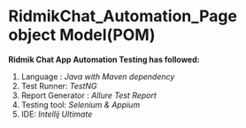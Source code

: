# RidmikChat_Automation_Page object Model(POM)


**Ridmik Chat App Automation Testing has followed:**

1. Language : _Java with Maven dependency_
2. Test Runner: _TestNG_
3. Report Generator : _Allure Test Report_
4. Testing tool: _Selenium & Appium_
5. IDE: _Intellij Ultimate_

